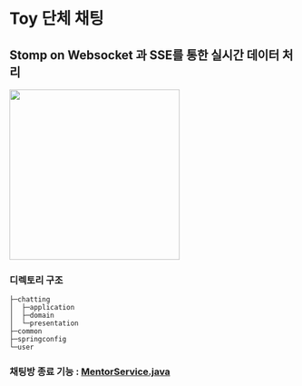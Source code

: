 # Toy 단체 채팅
## Stomp on Websocket 과 SSE를 통한 실시간 데이터 처리
<div>
  <img width="300" src="https://github.com/user-attachments/assets/06cec881-205e-4f9f-be7b-0fec33ce4595"> 
</div>

### 디렉토리 구조

```
├─chatting
│  ├─application
│  ├─domain
│  └─presentation
├─common
├─springconfig
└─user
```
### 채팅방 종료 기능 : [MentorService.java](https://github.com/doriver/chatting02/blob/master/src/main/java/com/exercise/chatting02/chatting/application/MentorService.java#L66)
